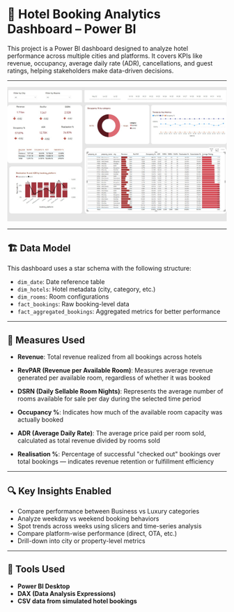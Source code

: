 # 🏨 Hotel Booking Analytics Dashboard – Power BI

This project is a Power BI dashboard designed to analyze hotel performance across multiple cities and platforms. It covers KPIs like revenue, occupancy, average daily rate (ADR), cancellations, and guest ratings, helping stakeholders make data-driven decisions.

---


![Dashboard Preview](Screenshot/Dashboard.jpg)

---

## 🏗️ Data Model

This dashboard uses a star schema with the following structure:

- `dim_date`: Date reference table
- `dim_hotels`: Hotel metadata (city, category, etc.)
- `dim_rooms`: Room configurations
- `fact_bookings`: Raw booking-level data
- `fact_aggregated_bookings`: Aggregated metrics for better performance

---

## 📐 Measures Used

- **Revenue**: Total revenue realized from all bookings across hotels

- **RevPAR (Revenue per Available Room)**: Measures average revenue generated per available room, regardless of whether it was booked

- **DSRN (Daily Sellable Room Nights)**: Represents the average number of rooms available for sale per day during the selected time period

- **Occupancy %**: Indicates how much of the available room capacity was actually booked

- **ADR (Average Daily Rate)**: The average price paid per room sold, calculated as total revenue divided by rooms sold

- **Realisation %**: Percentage of successful "checked out" bookings over total bookings — indicates revenue retention or fulfillment efficiency

---

## 🔍 Key Insights Enabled

- Compare performance between Business vs Luxury categories
- Analyze weekday vs weekend booking behaviors
- Spot trends across weeks using slicers and time-series analysis
- Compare platform-wise performance (direct, OTA, etc.)
- Drill-down into city or property-level metrics

---

## 🧩 Tools Used

- **Power BI Desktop**
- **DAX (Data Analysis Expressions)**
- **CSV data from simulated hotel bookings**

